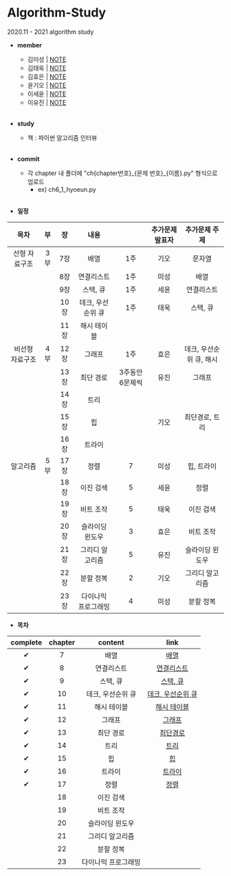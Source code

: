 # Algorithm-Study
2020.11 - 2021 algorithm study

* **member**
  - 김미성 | [NOTE]()
  - 김태욱 | [NOTE]()
  - 김효은 | [NOTE]()
  - 윤기오 | [NOTE]()
  - 이세윤 | [NOTE](https://blog.naver.com/ericalee97)
  - 이유진 | [NOTE]()
<br><br>

* **study**
  - 책 : 파이썬 알고리즘 인터뷰
<br><br>

* **commit**
    - 각 chapter 내 폴더에 "ch{chapter번호}\_{문제 번호}\_{이름}.py" 형식으로 업로드
      - ex) ch6_1_hyoeun.py
<br><br>

* **일정**

| 목차       | 부  | 장   | 내용         |           | 추가문제 발표자 | 추가문제 주제        |
|:----------:|:----:|:-----:|:------------:|:-----------:|:----------:|:----------------:|
| 선형 자료구조  | 3부 | 7장  | 배열         | 1주        | 기오       | 문자열            |
|          |    | 8장  | 연결리스트      | 1주        | 미성       | 배열             |
|          |    | 9장  | 스택, 큐      | 1주        | 세윤       | 연결리스트          |
|          |    | 10장 | 데크, 우선순위 큐 | 1주        | 태욱       | 스택, 큐          |
|          |    | 11장 | 해시 테이블     |           |          |                |
| 비선형 자료구조 | 4부 | 12장 | 그래프        | 1주        | 효은       | 데크, 우선순위 큐, 해시 |
|          |    | 13장 | 최단 경로      | 3주동안 6문제씩 | 유진       | 그래프            |
|          |    | 14장 | 트리         |           |          |                |
|          |    | 15장 | 힙          |           | 기오       | 최단경로, 트리       |
|          |    | 16장 | 트라이        |           |          |                |
| 알고리즘     | 5부 | 17장 | 정렬         | 7         | 미성       | 힙, 트라이         |
|          |    | 18장 | 이진 검색      | 5         | 세윤       | 정렬             |
|          |    | 19장 | 비트 조작      | 5         | 태욱       | 이진 검색          |
|          |    | 20장 | 슬라이딩 윈도우   | 3         | 효은       | 비트 조작          |
|          |    | 21장 | 그리디 알고리즘   | 5         | 유진       | 슬라이딩 윈도우       |
|          |    | 22장 | 분할 정복      | 2         | 기오       | 그리디 알고리즘       |
|          |    | 23장 | 다이나믹 프로그래밍 | 4         | 미성       | 분할 정복          |

* **목차**

| complete | chapter | content | link |
|:---:|:---:|:---:|:---:|
|✔|7|배열|[배열](https://github.com/hyo-eun-kim/algorithm-study/tree/main/ch07)|
|✔|8|연결리스트|[연결리스트](https://github.com/hyo-eun-kim/algorithm-study/tree/main/ch08)|
|✔|9|스택, 큐|[스택, 큐](https://github.com/hyo-eun-kim/algorithm-study/tree/main/ch09)|
|✔|10|데크, 우선순위 큐|[데크, 우선순위 큐](https://github.com/hyo-eun-kim/algorithm-study/tree/main/ch10)|
|✔|11|해시 테이블|[해시 테이블](https://github.com/hyo-eun-kim/algorithm-study/tree/main/ch11)|
|✔|12|그래프|[그래프](https://github.com/hyo-eun-kim/algorithm-study/tree/main/ch12)|
|✔|13|최단 경로|[최단경로](https://github.com/hyo-eun-kim/algorithm-study/tree/main/ch13)|
|✔|14|트리|[트리](https://github.com/hyo-eun-kim/algorithm-study/tree/main/ch14)|
|✔|15|힙|[힙](https://github.com/hyo-eun-kim/algorithm-study/tree/main/ch15)|
|✔|16|트라이|[트라이](https://github.com/hyo-eun-kim/algorithm-study/tree/main/ch16)|
|✔|17|정렬|[정렬](https://github.com/hyo-eun-kim/algorithm-study/tree/main/ch17)|
| |18|이진 검색|  |
| |19|비트 조작| |
| |20|슬라이딩 윈도우|
| |21|그리디 알고리즘|  |
| |22|분할 정복|  |
| |23|다이나믹 프로그래밍|  |
